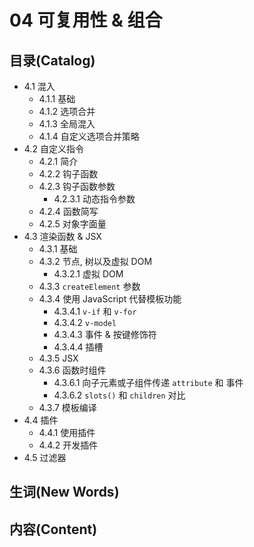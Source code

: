 # 04 可复用性 & 组合


## 目录(Catalog)
- 4.1 混入
    + 4.1.1 基础
    + 4.1.2 选项合并 
    + 4.1.3 全局混入
    + 4.1.4 自定义选项合并策略
- 4.2 自定义指令
    + 4.2.1 简介
    + 4.2.2 钩子函数
    + 4.2.3 钩子函数参数
        - 4.2.3.1 动态指令参数
    + 4.2.4 函数简写
    + 4.2.5 对象字面量
- 4.3 渲染函数 & JSX
    + 4.3.1 基础
    + 4.3.2 节点, 树以及虚拟 DOM
        - 4.3.2.1 虚拟 DOM
    + 4.3.3 `createElement` 参数
    + 4.3.4 使用 JavaScript 代替模板功能
        - 4.3.4.1 `v-if` 和 `v-for`
        - 4.3.4.2 `v-model`
        - 4.3.4.3 事件 & 按键修饰符
        - 4.3.4.4 插槽
    + 4.3.5 JSX
    + 4.3.6 函数时组件
        - 4.3.6.1 向子元素或子组件传递 `attribute` 和 事件
        - 4.3.6.2 `slots()` 和 `children` 对比
    + 4.3.7 模板编译
- 4.4 插件
    + 4.4.1 使用插件 
    + 4.4.2 开发插件
- 4.5 过滤器


## 生词(New Words)



## 内容(Content)